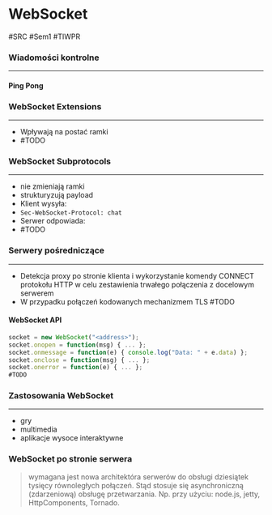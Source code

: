 # WebSocket
#SRC #Sem1 #TIWPR 

### Wiadomości kontrolne
---
#### Ping Pong
### WebSocket Extensions
---
- Wpływają na postać ramki
- #TODO 

### WebSocket Subprotocols
---
- nie zmieniają ramki
- strukturyzują payload
- Klient wysyła:
- `Sec-WebSocket-Protocol: chat`
- Serwer odpowiada:
- #TODO

### Serwery pośredniczące
---
- Detekcja proxy po stronie klienta i wykorzystanie komendy CONNECT protokołu HTTP w celu zestawienia trwałego połączenia z docelowym serwerem
- W przypadku połączeń kodowanych mechanizmem TLS #TODO 

#### WebSocket API
``` js
socket = new WebSocket("<address>");
socket.onopen = function(msg) { ... };
socket.onmessage = function(e) { console.log("Data: " + e.data) };
socket.onclose = function(msg) { ... };
socket.onerror = function(e) { ... };
#TODO
```
### Zastosowania WebSocket
---
- gry
- multimedia
- aplikacje wysoce interaktywne

### WebSocket po stronie serwera
> wymagana jest nowa architektóra serwerów do obsługi dziesiątek tysięcy równoległych połączeń. Stąd stosuje się asynchroniczną (zdarzeniową) obsługę przetwarzania. Np. przy użyciu: node.js, jetty, HttpComponents, Tornado.